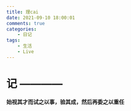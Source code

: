 ```yaml
---
title: 理cai
date: 2021-09-10 18:00:01
comments: true
categories: 
	- 日记
tags: 
	- 生活
	- Live
---
```


# 记 ————  

​**始视其才而试之以事，验其成，然后再委之以重任**

​	



​	

​	








